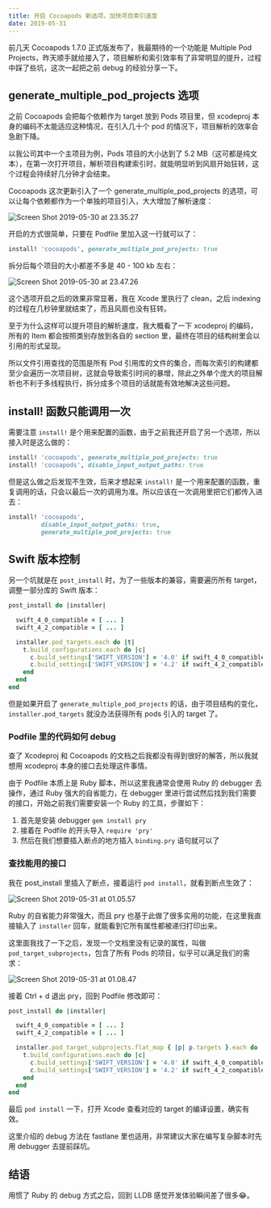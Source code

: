 ```yaml
---
title: 开启 Cocoapods 新选项，加快项目索引速度
date: 2019-05-31
---
```


前几天 Cocoapods 1.7.0 正式版发布了，我最期待的一个功能是 Multiple Pod Projects，昨天顺手就给接入了，项目解析和索引效率有了非常明显的提升，过程中踩了些坑，这次一起把之前 debug 的经验分享一下。

<!-- more -->

## generate_multiple_pod_projects 选项

之前 Cocoapods 会把每个依赖作为 target 放到 Pods 项目里，但 xcodeproj 本身的编码不太能适应这种情况，在引入几十个 pod 的情况下，项目解析的效率会急剧下降。

以我公司其中一个主项目为例，Pods 项目的大小达到了 5.2 MB（这可都是纯文本），在第一次打开项目，解析项目构建索引时，就能明显听到风扇开始狂转，这个过程会持续好几分钟才会结束。

Cocoapods 这次更新引入了一个 generate_multiple_pod_projects 的选项，可以让每个依赖都作为一个单独的项目引入，大大增加了解析速度：

![Screen Shot 2019-05-30 at 23.35.27](/images/Screen%20Shot%202019-05-30%20at%2023.35.27.webp)

开启的方式很简单，只要在 Podfile 里加入这一行就可以了：

```ruby
install! 'cocoapods', generate_multiple_pod_projects: true
```

拆分后每个项目的大小都差不多是 40 - 100 kb 左右：

![Screen Shot 2019-05-30 at 23.47.26](/images/Screen%20Shot%202019-05-30%20at%2023.47.26.webp)

这个选项开启之后的效果非常显著，我在 Xcode 里执行了 clean，之后 indexing 的过程在几秒钟里就结束了，而且风扇也没有狂转。

至于为什么这样可以提升项目的解析速度，我大概看了一下 xcodeproj 的编码，所有的 Item 都会按照类别存放到各自的 section 里，最终在项目的结构树里会以引用的形式呈现。

所以文件引用查找的范围是所有 Pod 引用库的文件的集合，而每次索引的构建都至少会遍历一次项目树，这就会导致索引时间的暴增，除此之外单个庞大的项目解析也不利于多线程执行，拆分成多个项目的话就能有效地解决这些问题。

## install! 函数只能调用一次

需要注意 `install!` 是个用来配置的函数，由于之前我还开启了另一个选项，所以接入时是这么做的：

```ruby
install! 'cocoapods', generate_multiple_pod_projects: true
install! 'cocoapods', disable_input_output_paths: true
```

但是这么做之后发现不生效，后来才想起来 `install!` 是一个用来配置的函数，重复调用的话，只会以最后一次的调用为准。所以应该在一次调用里把它们都传入进去：

```ruby
install! 'cocoapods', 
         disable_input_output_paths: true,
         generate_multiple_pod_projects: true
```

## Swift 版本控制

另一个坑就是在 `post_install` 时，为了一些版本的兼容，需要遍历所有 target，调整一部分库的 Swift 版本：

```ruby
post_install do |installer|

  swift_4_0_compatible = [ ... ]
  swift_4_2_compatible = [ ... ]

  installer.pod_targets.each do |t|
    t.build_configurations.each do |c|
      c.build_settings['SWIFT_VERSION'] = '4.0' if swift_4_0_compatible.include? t.name
      c.build_settings['SWIFT_VERSION'] = '4.2' if swift_4_2_compatible.include? t.name
    end
  end
end
```

但是如果开启了 `generate_multiple_pod_projects` 的话，由于项目结构的变化，`installer.pod_targets` 就没办法获得所有 pods 引入的 target 了。

### Podfile 里的代码如何 debug

查了 Xcodeproj 和 Cocoapods 的文档之后我都没有得到很好的解答，所以我就想用 xcodeproj 本身的接口去处理这件事情。

由于 Podfile 本质上是 Ruby 脚本，所以这里我通常会使用 Ruby 的 debugger 去操作，通过 Ruby 强大的自省能力，在 debugger 里进行尝试然后找到我们需要的接口，开始之前我们需要安装一个 Ruby 的工具，步骤如下：

1. 首先是安装 debugger `gem install pry`
2. 接着在 Podfile 的开头导入 `require 'pry'`
3. 然后在我们想要插入断点的地方插入 `binding.pry` 语句就可以了

### 查找能用的接口

我在 post_install 里插入了断点，接着运行 `pod install`，就看到断点生效了：

![Screen Shot 2019-05-31 at 01.05.57](/images/Screen%20Shot%202019-05-31%20at%2001.05.57.webp)

Ruby 的自省能力非常强大，而且 pry 也基于此做了很多实用的功能，在这里我直接输入了 `installer` 回车，就能看到它所有属性都被递归打印出来。

这里面我找了一下之后，发现一个文档里没有记录的属性，叫做 `pod_target_subprojects`，包含了所有 Pods 的项目，似乎可以满足我们的需求：

![Screen Shot 2019-05-31 at 01.08.47](/images/Screen%20Shot%202019-05-31%20at%2001.08.47.webp)

接着 Ctrl + d 退出 pry，回到 Podfile 修改即可：

```ruby
post_install do |installer|

  swift_4_0_compatible = [ ... ]
  swift_4_2_compatible = [ ... ]

  installer.pod_target_subprojects.flat_map { |p| p.targets }.each do |t|
    t.build_configurations.each do |c|
      c.build_settings['SWIFT_VERSION'] = '4.0' if swift_4_0_compatible.include? t.name
      c.build_settings['SWIFT_VERSION'] = '4.2' if swift_4_2_compatible.include? t.name
    end
  end
end
```

最后 `pod install` 一下，打开 Xcode 查看对应的 target 的编译设置，确实有效。

这里介绍的 debug 方法在 fastlane 里也适用，非常建议大家在编写复杂脚本时先用 debugger 去提前踩坑。

## 结语

用惯了 Ruby 的 debug 方式之后，回到 LLDB 感觉开发体验瞬间差了很多😂。